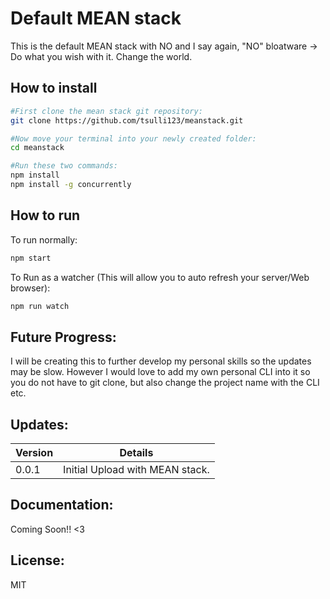 # Default MEAN stack

This is the default MEAN stack with NO and I say again, "NO" bloatware -> Do what you wish with it. Change the world.

## How to install

```bash
#First clone the mean stack git repository:
git clone https://github.com/tsulli123/meanstack.git

#Now move your terminal into your newly created folder:
cd meanstack

#Run these two commands:
npm install
npm install -g concurrently
```

## How to run

To run normally:
```bash
npm start
```

To Run as a watcher (This will allow you to auto refresh your server/Web browser):
```bash
npm run watch
```

## Future Progress:

I will be creating this to further develop my personal skills so the updates may be slow. However I would love to add my own personal CLI into it so you do not have to git clone, but also change the project name with the CLI etc.

## Updates:

Version | Details
---     | ---
0.0.1   | Initial Upload with MEAN stack.

## Documentation:

Coming Soon!! <3

## License:

MIT
